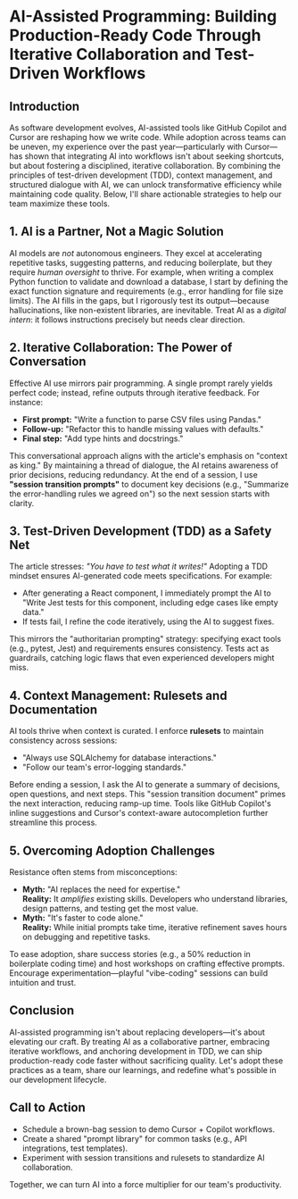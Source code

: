 # AI-Assisted Programming: Building Production-Ready Code Through Iterative Collaboration and Test-Driven Workflows

## Introduction

As software development evolves, AI-assisted tools like GitHub Copilot and Cursor are reshaping how we write code. While adoption across teams can be uneven, my experience over the past year—particularly with Cursor—has shown that integrating AI into workflows isn't about seeking shortcuts, but about fostering a disciplined, iterative collaboration. By combining the principles of test-driven development (TDD), context management, and structured dialogue with AI, we can unlock transformative efficiency while maintaining code quality. Below, I'll share actionable strategies to help our team maximize these tools.

## 1. AI is a Partner, Not a Magic Solution

AI models are *not* autonomous engineers. They excel at accelerating repetitive tasks, suggesting patterns, and reducing boilerplate, but they require *human oversight* to thrive. For example, when writing a complex Python function to validate and download a database, I start by defining the exact function signature and requirements (e.g., error handling for file size limits). The AI fills in the gaps, but I rigorously test its output—because hallucinations, like non-existent libraries, are inevitable. Treat AI as a *digital intern*: it follows instructions precisely but needs clear direction.

## 2. Iterative Collaboration: The Power of Conversation

Effective AI use mirrors pair programming. A single prompt rarely yields perfect code; instead, refine outputs through iterative feedback. For instance:

- **First prompt:** "Write a function to parse CSV files using Pandas."
- **Follow-up:** "Refactor this to handle missing values with defaults."
- **Final step:** "Add type hints and docstrings."

This conversational approach aligns with the article's emphasis on "context as king." By maintaining a thread of dialogue, the AI retains awareness of prior decisions, reducing redundancy. At the end of a session, I use **"session transition prompts"** to document key decisions (e.g., "Summarize the error-handling rules we agreed on") so the next session starts with clarity.

## 3. Test-Driven Development (TDD) as a Safety Net

The article stresses: *"You have to test what it writes!"* Adopting a TDD mindset ensures AI-generated code meets specifications. For example:

- After generating a React component, I immediately prompt the AI to "Write Jest tests for this component, including edge cases like empty data."
- If tests fail, I refine the code iteratively, using the AI to suggest fixes.

This mirrors the "authoritarian prompting" strategy: specifying exact tools (e.g., pytest, Jest) and requirements ensures consistency. Tests act as guardrails, catching logic flaws that even experienced developers might miss.

## 4. Context Management: Rulesets and Documentation

AI tools thrive when context is curated. I enforce **rulesets** to maintain consistency across sessions:

- "Always use SQLAlchemy for database interactions."
- "Follow our team's error-logging standards."

Before ending a session, I ask the AI to generate a summary of decisions, open questions, and next steps. This "session transition document" primes the next interaction, reducing ramp-up time. Tools like GitHub Copilot's inline suggestions and Cursor's context-aware autocompletion further streamline this process.

## 5. Overcoming Adoption Challenges

Resistance often stems from misconceptions:

- **Myth:** "AI replaces the need for expertise."  
  **Reality:** It *amplifies* existing skills. Developers who understand libraries, design patterns, and testing get the most value.
- **Myth:** "It's faster to code alone."  
  **Reality:** While initial prompts take time, iterative refinement saves hours on debugging and repetitive tasks.

To ease adoption, share success stories (e.g., a 50% reduction in boilerplate coding time) and host workshops on crafting effective prompts. Encourage experimentation—playful "vibe-coding" sessions can build intuition and trust.

## Conclusion

AI-assisted programming isn't about replacing developers—it's about elevating our craft. By treating AI as a collaborative partner, embracing iterative workflows, and anchoring development in TDD, we can ship production-ready code faster without sacrificing quality. Let's adopt these practices as a team, share our learnings, and redefine what's possible in our development lifecycle.

## Call to Action

- Schedule a brown-bag session to demo Cursor + Copilot workflows.
- Create a shared "prompt library" for common tasks (e.g., API integrations, test templates).
- Experiment with session transitions and rulesets to standardize AI collaboration.

Together, we can turn AI into a force multiplier for our team's productivity.